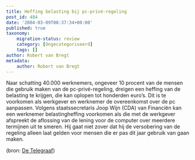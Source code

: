 ```yaml
---
title: Heffing belasting bij pc-privé-regeling
post_id: 484
date: '2004-03-09T08:37:34+00:00'
published: true
taxonomy:
    migration-status: review
    category: [Ongecategoriseerd]
    tags: []
author: Robert van Bregt
metadata:
    author: Robert van Bregt
---
```

Naar schatting 40.000 werknemers, ongeveer 10 procent van de mensen die gebruik maken van de pc-privé-regeling, dreigen een heffing van de belasting te krijgen, die kan oplopen tot honderden euro’s. Dit is te voorkomen als werkgever en werknemer de overeenkomst over de pc aanpassen. Volgens staatssecretaris Joop Wijn (CDA) van Financiën kan een werknemer belastingheffing voorkomen als die met de werkgever afspreekt de aflossing van de lening voor de computer over meerdere termijnen uit te smeren. Hij gaat niet zover dat hij de versobering van de regeling alleen laat gelden voor mensen die er pas dit jaar gebruik van gaan maken.

(bron: [De Telegraaf](http://www.telegraaf.nl/i-mail/article8554781.ece))